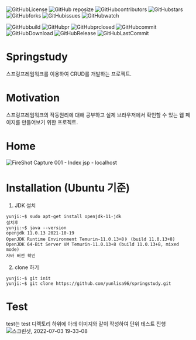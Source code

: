 <h1 id="badge"></h1>

![GitHubLicense](https://img.shields.io/github/license/yunlisa96/springstudy)
![GitHub reposize](https://img.shields.io/github/repo-size/yunlisa96/springstudy)
![GitHubcontributors](https://img.shields.io/github/contributors/yunlisa96/springstudy)
![GitHubstars](https://img.shields.io/github/stars/yunlisa96/springstudy?style=social)
![GitHubforks](https://img.shields.io/github/forks/yunlisa96/springstudy?style=social)
![GitHubissues](https://img.shields.io/github/issues/yunlisa96/springstudy?style=social)
![GitHubwatch](https://img.shields.io/github/watchers/yunlisa96/springstudy?style=social)


![GitHubbuild](https://img.shields.io/github/workflow/status/yunlisa96/springstudy/Hamonize%20CI)
![GitHubpr](https://img.shields.io/github/issues-pr/yunlisa96/springstudy)
![GitHubprclosed](https://img.shields.io/github/issues-pr-closed/yunlisa96/springstudy)
![GitHubcommit](https://img.shields.io/github/commit-activity/m/yunlisa96/springstudy)
![GitHubDownload](https://img.shields.io/github/downloads/yunlisa96/springstudy/total)
![GitHubRelease](https://img.shields.io/github/v/release/yunlisa96/springstudy)
![GitHubLastCommit](https://img.shields.io/github/last-commit/yunlisa96/springstudy)


# Springstudy
스프링프레임워크를 이용하여 CRUD를 개발하는 프로젝트.

# Motivation
스프링프레임워크의 작동원리에 대해 공부하고 실제 브라우저에서 확인할 수 있는 웹 페이지를 만들어보기 위한 프로젝트.

# Home
![FireShot Capture 001 - Index jsp - localhost](https://user-images.githubusercontent.com/84042702/177035373-cf900d3e-3bb1-409f-81d8-67d94fde18ed.png)

# Installation (Ubuntu 기준)
1. JDK 설치
```
yunji:~$ sudo apt-get install openjdk-11-jdk
설치후
yunji:~$ java --version
openjdk 11.0.13 2021-10-19
OpenJDK Runtime Environment Temurin-11.0.13+8ㅑ (build 11.0.13+8)
OpenJDK 64-Bit Server VM Temurin-11.0.13+8 (build 11.0.13+8, mixed mode)
자바 버전 확인
```
2. clone 하기
```
yunji:~$ git init
yunji:~$ git clone https://github.com/yunlisa96/springstudy.git
```
# Test
test는 test 디렉토리 하위에 아래 이미지와 같이 작성하여 단위 테스트 진행
![스크린샷, 2022-07-03 19-33-08](https://user-images.githubusercontent.com/84042702/177035709-1896ba00-394c-4781-b4c3-a6c853c4423c.png)

#


